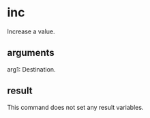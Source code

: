 # inc

Increase a value.

## arguments

arg1: Destination.

## result

This command does not set any result variables.
